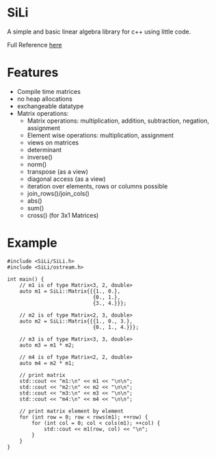 # SiLi
A simple and basic linear algebra library for c++ using little code.

Full Reference [here](https://sgssgene.github.io/SiLi.html)

# Features
* Compile time matrices
* no heap allocations
* exchangeable datatype
* Matrix operations:
  * Matrix operations: multiplication, addition, subtraction, negation, assignment
  * Element wise operations: multiplication, assignment
  * views on matrices
  * determinant
  * inverse()
  * norm()
  * transpose (as a view)
  * diagonal access (as a view)
  * iteration over elements, rows or columns possible
  * join_rows()/join_cols()
  * abs()
  * sum()
  * cross() (for 3x1 Matrices)


# Example
```
#include <SiLi/SiLi.h>
#include <SiLi/ostream.h>

int main() {
    // m1 is of type Matrix<3, 2, double>
    auto m1 = SiLi::Matrix{{{1., 0.},
                            {0., 1.},
                            {3., 4.}}};

    // m2 is of type Matrix<2, 3, double>
    auto m2 = SiLi::Matrix{{{1., 0., 3.},
                            {0., 1., 4.}}};

    // m3 is of type Matrix<3, 3, double>
    auto m3 = m1 * m2;

    // m4 is of type Matrix<2, 2, double>
    auto m4 = m2 * m1;

    // print matrix
    std::cout << "m1:\n" << m1 << "\n\n";
    std::cout << "m2:\n" << m2 << "\n\n";
    std::cout << "m3:\n" << m3 << "\n\n";
    std::cout << "m4:\n" << m4 << "\n\n";

    // print matrix element by element
    for (int row = 0; row < rows(m1); ++row) {
        for (int col = 0; col < cols(m1); ++col) {
            std::cout << m1(row, col) << "\n";
        }
    }
}
```

